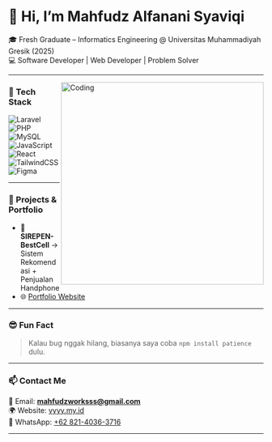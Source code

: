# 👋 Hi, I’m Mahfudz Alfanani Syaviqi  

🎓 Fresh Graduate – Informatics Engineering @ Universitas Muhammadiyah Gresik (2025)  
💻 Software Developer | Web Developer | Problem Solver  

---

<img align="right" alt="Coding" width="400" src="https://raw.githubusercontent.com/rajpratyush/rajpratyush/main/me_illustration.png" />

### 🔧 Tech Stack  
![Laravel](https://img.shields.io/badge/Laravel-FF2D20?style=for-the-badge&logo=laravel&logoColor=white)  
![PHP](https://img.shields.io/badge/PHP-777BB4?style=for-the-badge&logo=php&logoColor=white)  
![MySQL](https://img.shields.io/badge/MySQL-005C84?style=for-the-badge&logo=mysql&logoColor=white)  
![JavaScript](https://img.shields.io/badge/JavaScript-323330?style=for-the-badge&logo=javascript&logoColor=F7DF1E)  
![React](https://img.shields.io/badge/React-20232A?style=for-the-badge&logo=react&logoColor=61DAFB)  
![TailwindCSS](https://img.shields.io/badge/Tailwind_CSS-38B2AC?style=for-the-badge&logo=tailwind-css&logoColor=white)  
![Figma](https://img.shields.io/badge/Figma-F24E1E?style=for-the-badge&logo=figma&logoColor=white)  

---

### 🚀 Projects & Portfolio  
- 📱 **SIREPEN-BestCell** → Sistem Rekomendasi + Penjualan Handphone  
- 🌐 [Portfolio Website](https://vyyy.my.id)  

---

### 😎 Fun Fact  
> Kalau bug nggak hilang, biasanya saya coba `npm install patience` dulu.  

---

### 📫 Contact Me  
📩 Email: **mahfudzworksss@gmail.com**  
🌍 Website: [vyyy.my.id](https://vyyy.my.id)  
📱 WhatsApp: [+62 821-4036-3716](https://wa.me/6282140363716)  

---
